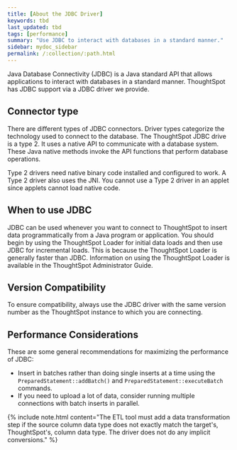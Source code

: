 ```yaml
---
title: [About the JDBC Driver]
keywords: tbd
last_updated: tbd
tags: [performance]
summary: "Use JDBC to interact with databases in a standard manner."
sidebar: mydoc_sidebar
permalink: /:collection/:path.html
---
```

Java Database Connectivity (JDBC) is a Java standard API that allows
applications to interact with databases in a standard manner. ThoughtSpot has
JDBC support via a JDBC driver we provide.

## Connector type

There are different types of JDBC connectors. Driver types categorize the
technology used to connect to the database. The ThoughtSpot JDBC drive is a type
2. It uses a native API to communicate with a database system. These Java native
methods invoke the API functions that perform database operations.

Type 2 drivers need native binary code installed and configured to work. A Type
2 driver also uses the JNI. You cannot use a Type 2 driver in an applet since
applets cannot load native code.


## When to use JDBC

JDBC can be used whenever you want to connect to ThoughtSpot to insert data
programmatically from a Java program or application. You should begin by using
the ThoughtSpot Loader for initial data loads and then use JDBC for incremental
loads. This is because the ThoughtSpot Loader is generally faster than JDBC.
Information on using the ThoughtSpot Loader is available in the ThoughtSpot
Administrator Guide.

## Version Compatibility

To ensure compatibility, always use the JDBC driver with the same version number
as the ThoughtSpot instance to which you are connecting.

## Performance Considerations

These are some general recommendations for maximizing the performance of JDBC:

-   Insert in batches rather than doing single inserts at a time using the `PreparedStatement::addBatch()` and `PreparedStatement::executeBatch` commands.
-   If you need to upload a lot of data, consider running multiple connections with batch inserts in parallel.

{% include note.html content="The ETL tool must add a data transformation step
if the source column data type does not exactly match the target's,
ThoughtSpot's, column data type. The driver does not do any implicit
conversions." %}
